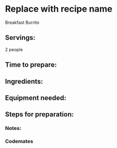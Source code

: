 # Replace with recipe name
Breakfast Burrito

## Servings: 
2 people

## Time to prepare: 

## Ingredients:


## Equipment needed:


## Steps for preparation:



### Notes:



### Codemates #
